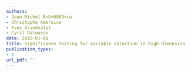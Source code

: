```yaml
---
authors: 
- Jean-Michel B<U+00E9>cu
- Christophe Ambroise
- Yves Grandvalet
- Cyril Dalmasso
date: 2015-01-01
title: Significance testing for variable selection in high-dimension
publication_types:
- 1
url_pdf: ''
---
```

